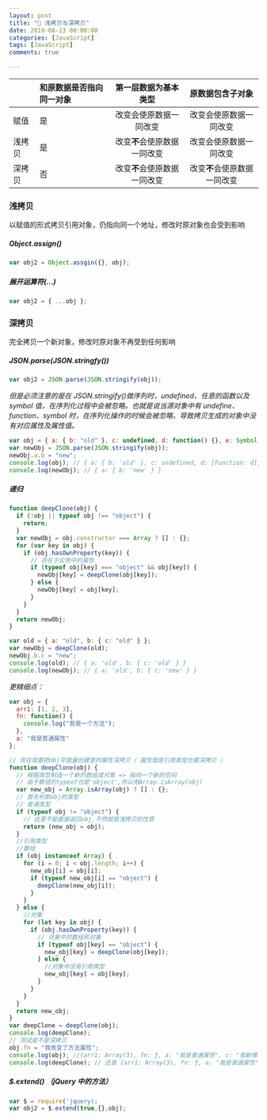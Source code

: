 ```yaml
---
layout: post
title: "🚀 浅拷贝与深拷贝"
date: 2019-08-23 00:00:00
categories: [JavaScript]
tags: [JavaScript]
comments: true

---
```

|    | **和原数据是否指向同一对象**    | **第一层数据为基本类型**      |  **原数据包含子对象** |
|:-------------|:------------------- |:--------:|:--------:|
|   赋值     | 是  |     改变会使原数据一同改变   | 改变会使原数据一同改变|
|   浅拷贝     | 是 |     改变**不**会使原数据一同改变   | 改变会使原数据一同改变|
|   深拷贝    | 否 |     改变**不**会使原数据一同改变   | 改变**不**会使原数据一同改变|

<!--more-->

### 浅拷贝

以赋值的形式拷贝引用对象，仍指向同一个地址，修改时原对象也会受到影响

##### Object.assign()

```javascript
var obj2 = Object.assgin({}, obj);
```

##### 展开运算符(...)

```javascript
var obj2 = { ...obj };
```

### 深拷贝

完全拷贝一个新对象，修改时原对象不再受到任何影响

##### JSON.parse(JSON.stringfy())

```javascript
var obj2 = JSON.parse(JSON.stringify(obj));
```

_但是必须注意的是在 JSON.stringify()做序列时，undefined、任意的函数以及 symbol 值，在序列化过程中会被忽略。也就是说当源对象中有 undefine、function、symbol 时，在序列化操作的时候会被忽略，导致拷贝生成的对象中没有对应属性及属性值。_

```javascript
var obj = { a: { b: "old" }, c: undefined, d: function() {}, e: Symbol("") };
var newObj = JSON.parse(JSON.stringify(obj));
newObj.a.b = "new";
console.log(obj); // { a: { b: 'old' }, c: undefined, d: [Function: d], e: Symbol() }
console.log(newObj); // { a: { b: 'new' } }
```

##### 递归

```javascript
function deepClone(obj) {
  if (!obj || typeof obj !== "object") {
    return;
  }
  var newObj = obj.constructor === Array ? [] : {};
  for (var key in obj) {
    if (obj.hasOwnProperty(key)) {
      // 存在于实例中的属性
      if (typeof obj[key] === "object" && obj[key]) {
        newObj[key] = deepClone(obj[key]);
      } else {
        newObj[key] = obj[key];
      }
    }
  }
  return newObj;
}

var old = { a: "old", b: { c: "old" } };
var newObj = deepClone(old);
newObj.b.c = "new";
console.log(old); // { a: 'old', b: { c: 'old' } }
console.log(newObj); // { a: 'old', b: { c: 'new' } }
```

_更精细点：_

```javascript
var obj = {
  arr1: [1, 2, 3],
  fn: function() {
    console.log("我是一个方法");
  },
  a: "我是普通属性"
};

// 现在我要把obj字面量创建里的属性深拷贝（ 属性值是引用类型也要深拷贝 ）
function deepClone(obj) {
  // 根据类型制造一个新的数组或对象 => 指向一个新的空间
  // 由于数组的typeof也是'object',所以用Array.isArray(obj)
  var new_obj = Array.isArray(obj) ? [] : {};
  // 首先判断obj的类型
  // 普通类型
  if (typeof obj != "object") {
    // 这里不能直接返回obj,不然就是浅拷贝的性质
    return (new_obj = obj);
  }
  //引用类型
  //数组
  if (obj instanceof Array) {
    for (i = 0; i < obj.length; i++) {
      new_obj[i] = obj[i];
      if (typeof new_obj[i] == "object") {
        deepClone(new_obj[i]);
      }
    }
  } else {
    //对象
    for (let key in obj) {
      if (obj.hasOwnProperty(key)) {
        // 对象中的数组和对象
        if (typeof obj[key] == "object") {
          new_obj[key] = deepClone(obj[key]);
        } else {
          //对象中没有引用类型
          new_obj[key] = obj[key];
        }
      }
    }
  }
  return new_obj;
}
var deepClone = deepClone(obj);
console.log(deepClone);
// 测试是不是深拷贝
obj.fn = "我改变了方法属性";
console.log(obj); //{arr1: Array(3), fn: ƒ, a: "我是普通属性", c: "我新增了一个属性"}
console.log(deepClone); // 还是 {arr1: Array(3), fn: ƒ, a: "我是普通属性"}
```

##### \$.extend() （jQuery 中的方法）

```javascript
var $ = require('jquery);
var obj2 = $.extend(true,{},obj);
```
